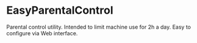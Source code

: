 # EasyParentalControl
Parental control utility. Intended to limit machine use for 2h a day. Easy to configure via Web interface.
